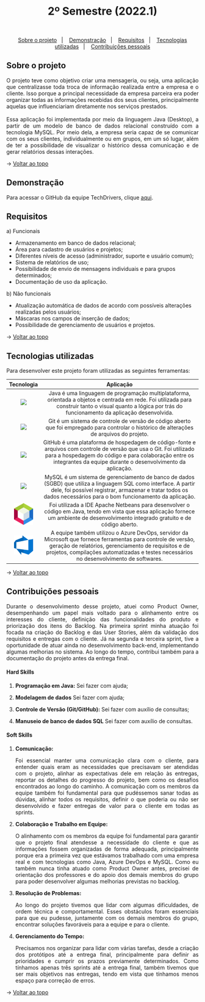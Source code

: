 <h1 align="center">2º Semestre (2022.1)</h1>

<br id="topo">

<p align="center">
  <a href="#about">Sobre o projeto</a>&nbsp;&nbsp;&nbsp;|&nbsp;&nbsp;&nbsp;
  <a href="#demo">Demonstração</a>&nbsp;&nbsp;&nbsp;|&nbsp;&nbsp;&nbsp;
  <a href="#requirements">Requisitos</a>&nbsp;&nbsp;&nbsp;|&nbsp;&nbsp;&nbsp;
  <a href="#tech">Tecnologias utilizadas</a>&nbsp;&nbsp;&nbsp;|&nbsp;&nbsp;&nbsp;
  <a href="#dev">Contribuições pessoais</a>
</p>

<div id="about">

## Sobre o projeto

<p align="justify">O projeto teve como objetivo criar uma mensageria, ou seja, uma aplicação que centralizasse toda troca de informação realizada entre a empresa e o cliente. Isso porque a principal necessidade da empresa parceira era poder organizar todas as informações recebidas dos seus clientes, principalmente aquelas que influenciariam diretamente nos serviços prestados.
<br><br>
Essa aplicação foi implementada por meio da linguagem Java (Desktop), a partir de um modelo de banco de dados relacional construído com a tecnologia MySQL. Por meio dela, a empresa seria capaz de se comunicar com os seus clientes, individualmente ou em grupos, em um só lugar, além de ter a possibilidade de visualizar o histórico dessa comunicação e de gerar relatórios dessas interações.</p>

→ [Voltar ao topo](#topo)

</div>

<div id="demo">

## Demonstração



Para acessar o GitHub da equipe TechDrivers, clique [aqui](https://github.com/TechDriversFatec/TechDrivers).

</div>

<div id="requirements">

## Requisitos

a) Funcionais

* Armazenamento em banco de dados relacional;
* Área para cadastro de usuários e projetos;
* Diferentes níveis de acesso (administrador, suporte e usuário comum);
* Sistema de relatórios de uso; 
* Possibilidade de envio de mensagens individuais e para grupos determinados;
* Documentação de uso da aplicação.

b) Não funcionais

* Atualização automática de dados de acordo com possíveis alterações realizadas pelos usuários;
* Máscaras nos campos de inserção de dados;
* Possibilidade de gerenciamento de usuários e projetos.

→ [Voltar ao topo](#topo)

</div>

<div id="tech">

## Tecnologias utilizadas

Para desenvolver este projeto foram utilizadas as seguintes ferramentas:

| Tecnologia | Aplicação |
|:--------:|:-----------:|
| <img width="50 rem" src="https://cdn.jsdelivr.net/gh/devicons/devicon/icons/java/java-original.svg" /> | Java é uma linguagem de programação multiplataforma, orientada a objetos e centrada em rede. Foi utilizada para construir tanto o visual quanto a lógica por trás do funcionamento da aplicação desenvolvida. |
| <img width="50 rem" src="https://cdn.jsdelivr.net/gh/devicons/devicon/icons/git/git-original.svg" /> | Git é um sistema de controle de versão de código aberto que foi empregado para controlar o histórico de alterações de arquivos do projeto. |
| <img width="50 rem" src="https://cdn.jsdelivr.net/gh/devicons/devicon/icons/github/github-original.svg" /> | GitHub é uma plataforma de hospedagem de código-fonte e arquivos com controle de versão que usa o Git. Foi utilizado para a hospedagem do código e para colaboração entre os integrantes da equipe durante o desenvolvimento da aplicação. |
| <img width="50 rem" src="https://cdn.jsdelivr.net/gh/devicons/devicon/icons/mysql/mysql-original.svg" /> | MySQL é um sistema de gerenciamento de banco de dados (SGBD) que utiliza a linguagem SQL como interface. A partir dele, foi possível registrar, armazenar e tratar todos os dados necessários para o bom funcionamento da aplicação. |
| <img width="50 rem" src="Images/Apache_NetBeans_Logo.svg.png" /> | Foi utilizada a IDE Apache Netbeans para desenvolver o código em Java, tendo em vista que essa aplicação fornece um ambiente de desenvolvimento integrado gratuito e de código aberto. |
| <img width="50 rem" src="Images/azure-devops.png" /> | A equipe também utilizou o Azure DevOps, servidor da Microsoft que fornece ferramentas para controle de versão, geração de relatórios, gerenciamento de requisitos e de projetos, compilações automatizadas e testes necessários no desenvolvimento de softwares. |


→ [Voltar ao topo](#topo)

</div>

<div id="dev">

## Contribuições pessoais

<p align="justify">Durante o desenvolvimento desse projeto, atuei como Product Owner, desempenhando um papel mais voltado para o alinhamento entre os interesses do cliente, definição das funcionalidades do produto e priorização dos itens do Backlog. Na primeira sprint minha atuação foi focada na criação do Backlog e das User Stories, além da validação dos requisitos e entregas com o cliente. Já na segunda e terceira sprint, tive a oportunidade de atuar ainda no desenvolvimento back-end, implementando algumas melhorias no sistema. Ao longo do tempo, contribui também para a documentação do projeto antes da entrega final.</p>

#### Hard Skills

1. **Programação em Java:** Sei fazer com ajuda;

2. **Modelagem de dados** Sei fazer com ajuda;

3. **Controle de Versão (Git/GitHub):** Sei fazer com auxílio de consultas;

4. **Manuseio de banco de dados SQL** Sei fazer com auxílio de consultas.

#### Soft Skills  

1. **Comunicação:** <p align="justify">Foi essencial manter uma comunicação clara com o cliente, para entender quais eram as necessidades que precisavam ser atendidas com o projeto, alinhar as expectativas dele em relação às entregas, reportar os detalhes do progresso do projeto, bem como os desafios encontrados ao longo do caminho. A comunicação com os membros da equipe também foi fundamental para que pudéssemos sanar todas as dúvidas, alinhar todos os requisitos, definir o que poderia ou não ser desenvolvido e fazer entregas de valor para o cliente em todas as sprints.</p> 

2. **Colaboração e Trabalho em Equipe:** <p align="justify">O alinhamento com os membros da equipe foi fundamental para garantir que o projeto final atendesse a necessidade do cliente e que as informações fossem organizadas de forma adequada, principalmente porque era a primeira vez que estávamos trabalhado com uma empresa real e com tecnologias como Java, Azure DevOps e MySQL. Como eu também nunca tinha atuado como Product Owner antes, precisei de orientação dos professores e do apoio dos demais membros do grupo para poder desenvolver algumas melhorias previstas no backlog.</p> 

3. **Resolução de Problemas:** <p align="justify">Ao longo do projeto tivemos que lidar com algumas dificuldades, de ordem técnica e comportamental. Esses obstáculos foram essenciais para que eu pudesse, juntamente com os demais membros do grupo, encontrar soluções favoráveis para a equipe e para o cliente.</p> 

4. **Gerenciamento do Tempo:** <p align="justify">Precisamos nos organizar para lidar com várias tarefas, desde a criação dos protótipos até a entrega final, principalmente para definir as prioridades e cumprir os prazos previamente determinados. Como tínhamos apenas três sprints até a entrega final, também tivemos que ser mais objetivos nas entregas, tendo em vista que tínhamos menos espaço para correção de erros.</p> 


→ [Voltar ao topo](#topo)

</div>

